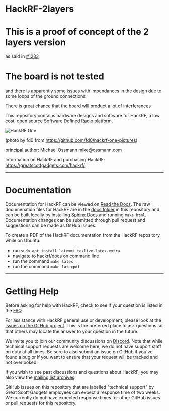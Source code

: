 # HackRF-2layers

# This is a proof of concept of the 2 layers version

as said in [#1283](https://github.com/greatscottgadgets/hackrf/pull/1283),

# The board is not tested

and there is apparently some issues with impendances in the design due to some loops of the ground connections

There is great chance that the board wlll product a lot of interferances


This repository contains hardware designs and software for HackRF,
a low cost, open source Software Defined Radio platform.

![HackRF One](https://raw.github.com/mossmann/hackrf/master/docs/images/HackRF-One-fd0-0009.jpeg)

(photo by fd0 from https://github.com/fd0/hackrf-one-pictures)

principal author: Michael Ossmann <mike@ossmann.com>

Information on HackRF and purchasing HackRF: https://greatscottgadgets.com/hackrf/

--------------------

# Documentation

Documentation for HackRF can be viewed on [Read the Docs](https://hackrf.readthedocs.io/en/latest/). The raw documenation files for HackRF are in the [docs folder](https://github.com/mossmann/hackrf/tree/master/docs) in this repository and can be built locally by installing [Sphinx Docs](https://www.sphinx-doc.org/en/master/usage/installation.html) and running `make html`. Documentation changes can be submitted through pull request and suggestions can be made as GitHub issues. 

To create a PDF of the HackRF documentation from the HackRF repository while on Ubuntu:
* run `sudo apt install latexmk texlive-latex-extra`
* navigate to hackrf/docs on command line
* run the command `make latex`
* run the command `make latexpdf`

--------------------

# Getting Help

Before asking for help with HackRF, check to see if your question is listed in the [FAQ](https://hackrf.readthedocs.io/en/latest/faq.html).

For assistance with HackRF general use or development, please look at the [issues on the GitHub project](https://github.com/greatscottgadgets/hackrf/issues). This is the preferred place to ask questions so that others may locate the answer to your question in the future.

We invite you to join our community discussions on [Discord](https://discord.gg/rsfMw3rsU8). Note that while technical support requests are welcome here, we do not have support staff on duty at all times. Be sure to also submit an issue on GitHub if you've found a bug or if you want to ensure that your request will be tracked and not overlooked.

If you wish to see past discussions and questions about HackRF, you may also view the [mailing list archives](https://pairlist9.pair.net/pipermail/hackrf-dev/).

GitHub issues on this repository that are labelled "technical support" by Great Scott Gadgets employees can expect a response time of two weeks. We currently do not have expected response times for other GitHub issues or pull requests for this repository. 
